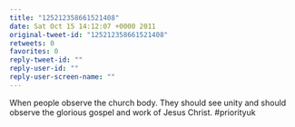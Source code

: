 ```yaml
---
title: "125212358661521408"
date: Sat Oct 15 14:12:07 +0000 2011
original-tweet-id: "125212358661521408"
retweets: 0
favorites: 0
reply-tweet-id: ""
reply-user-id: ""
reply-user-screen-name: ""
---
```

When people observe the church body. They should see unity and should observe the glorious gospel and work of Jesus Christ. #priorityuk
